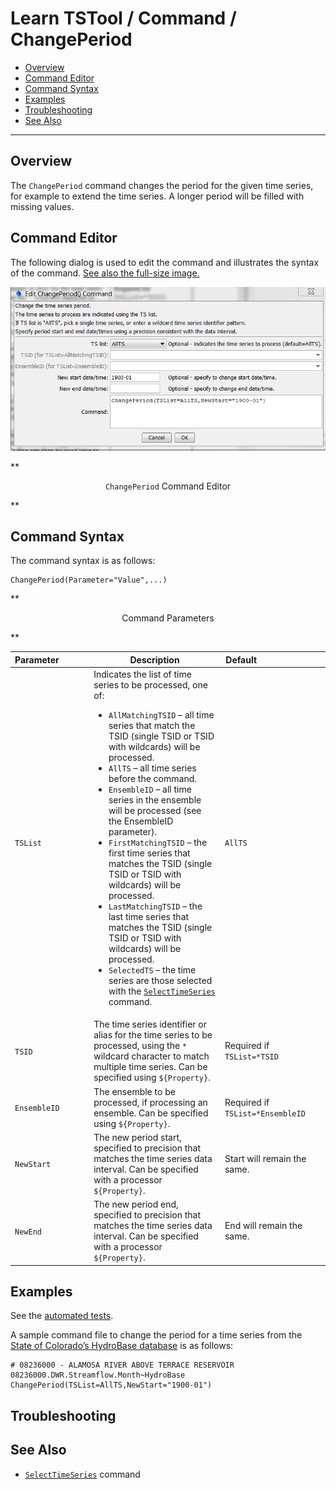 # Learn TSTool / Command / ChangePeriod #

* [Overview](#overview)
* [Command Editor](#command-editor)
* [Command Syntax](#command-syntax)
* [Examples](#examples)
* [Troubleshooting](#troubleshooting)
* [See Also](#see-also)

-------------------------

## Overview ##

The `ChangePeriod` command changes the period for the given time series,
for example to extend the time series.  A longer period will be filled with missing values.

## Command Editor ##

The following dialog is used to edit the command and illustrates the syntax of the command.
<a href="../ChangePeriod.png">See also the full-size image.</a>

![ChangePeriod](ChangePeriod.png)

**<p style="text-align: center;">
`ChangePeriod` Command Editor
</p>**

## Command Syntax ##

The command syntax is as follows:

```text
ChangePeriod(Parameter="Value",...)
```
**<p style="text-align: center;">
Command Parameters
</p>**

|**Parameter**&nbsp;&nbsp;&nbsp;&nbsp;&nbsp;&nbsp;&nbsp;&nbsp;&nbsp;&nbsp;&nbsp;|**Description**|**Default**&nbsp;&nbsp;&nbsp;&nbsp;&nbsp;&nbsp;&nbsp;&nbsp;&nbsp;&nbsp;&nbsp;&nbsp;&nbsp;&nbsp;&nbsp;&nbsp;&nbsp;&nbsp;&nbsp;&nbsp;&nbsp;&nbsp;&nbsp;&nbsp;&nbsp;&nbsp;&nbsp;|
|--------------|-----------------|-----------------|
|`TSList`|Indicates the list of time series to be processed, one of:<br><ul><li>`AllMatchingTSID` – all time series that match the TSID (single TSID or TSID with wildcards) will be processed.</li><li>`AllTS` – all time series before the command.</li><li>`EnsembleID` – all time series in the ensemble will be processed (see the EnsembleID parameter).</li><li>`FirstMatchingTSID` – the first time series that matches the TSID (single TSID or TSID with wildcards) will be processed.</li><li>`LastMatchingTSID` – the last time series that matches the TSID (single TSID or TSID with wildcards) will be processed.</li><li>`SelectedTS` – the time series are those selected with the [`SelectTimeSeries`](../SelectTimeSeries/SelectTimeSeries) command.</li></ul> | `AllTS` |
|`TSID`|The time series identifier or alias for the time series to be processed, using the `*` wildcard character to match multiple time series.  Can be specified using `${Property}`.|Required if `TSList=*TSID`|
|`EnsembleID`|The ensemble to be processed, if processing an ensemble. Can be specified using `${Property}`.|Required if `TSList=*EnsembleID`|
|`NewStart`|The new period start, specified to precision that matches the time series data interval.  Can be specified with a processor `${Property}`.|Start will remain the same.|
|`NewEnd`|The new period end, specified to precision that matches the time series data interval.  Can be specified with a processor `${Property}`.|End will remain the same.|

## Examples ##

See the [automated tests](https://github.com/OpenWaterFoundation/cdss-app-tstool-test/tree/master/test/regression/commands/general/ChangePeriod).

A sample command file to change the period for a time series from the [State of Colorado’s HydroBase database](../../datastore-ref/CO-HydroBase/CO-HydroBase)
is as follows:

```text
# 08236000 - ALAMOSA RIVER ABOVE TERRACE RESERVOIR
08236000.DWR.Streamflow.Month~HydroBase
ChangePeriod(TSList=AllTS,NewStart="1900-01")
```
## Troubleshooting ##

## See Also ##

* [`SelectTimeSeries`](../SelectTimeSeries/SelectTimeSeries) command

